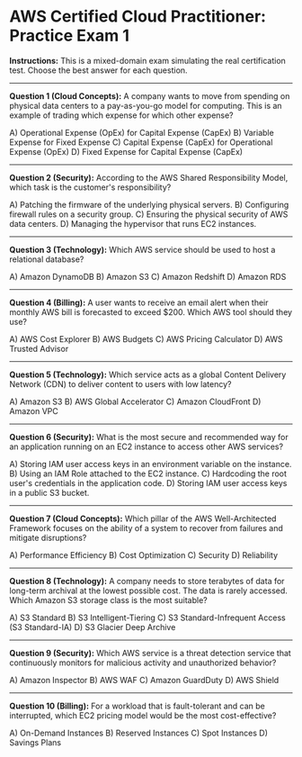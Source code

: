 # AWS Certified Cloud Practitioner: Practice Exam 1

**Instructions:** This is a mixed-domain exam simulating the real certification test. Choose the best answer for each question.

---

**Question 1 (Cloud Concepts):** A company wants to move from spending on physical data centers to a pay-as-you-go model for computing. This is an example of trading which expense for which other expense?

A) Operational Expense (OpEx) for Capital Expense (CapEx)
B) Variable Expense for Fixed Expense
C) Capital Expense (CapEx) for Operational Expense (OpEx)
D) Fixed Expense for Capital Expense (CapEx)

---

**Question 2 (Security):** According to the AWS Shared Responsibility Model, which task is the customer's responsibility?

A) Patching the firmware of the underlying physical servers.
B) Configuring firewall rules on a security group.
C) Ensuring the physical security of AWS data centers.
D) Managing the hypervisor that runs EC2 instances.

---

**Question 3 (Technology):** Which AWS service should be used to host a relational database?

A) Amazon DynamoDB
B) Amazon S3
C) Amazon Redshift
D) Amazon RDS

---

**Question 4 (Billing):** A user wants to receive an email alert when their monthly AWS bill is forecasted to exceed $200. Which AWS tool should they use?

A) AWS Cost Explorer
B) AWS Budgets
C) AWS Pricing Calculator
D) AWS Trusted Advisor

---

**Question 5 (Technology):** Which service acts as a global Content Delivery Network (CDN) to deliver content to users with low latency?

A) Amazon S3
B) AWS Global Accelerator
C) Amazon CloudFront
D) Amazon VPC

---

**Question 6 (Security):** What is the most secure and recommended way for an application running on an EC2 instance to access other AWS services?

A) Storing IAM user access keys in an environment variable on the instance.
B) Using an IAM Role attached to the EC2 instance.
C) Hardcoding the root user's credentials in the application code.
D) Storing IAM user access keys in a public S3 bucket.

---

**Question 7 (Cloud Concepts):** Which pillar of the AWS Well-Architected Framework focuses on the ability of a system to recover from failures and mitigate disruptions?

A) Performance Efficiency
B) Cost Optimization
C) Security
D) Reliability

---

**Question 8 (Technology):** A company needs to store terabytes of data for long-term archival at the lowest possible cost. The data is rarely accessed. Which Amazon S3 storage class is the most suitable?

A) S3 Standard
B) S3 Intelligent-Tiering
C) S3 Standard-Infrequent Access (S3 Standard-IA)
D) S3 Glacier Deep Archive

---

**Question 9 (Security):** Which AWS service is a threat detection service that continuously monitors for malicious activity and unauthorized behavior?

A) Amazon Inspector
B) AWS WAF
C) Amazon GuardDuty
D) AWS Shield

---

**Question 10 (Billing):** For a workload that is fault-tolerant and can be interrupted, which EC2 pricing model would be the most cost-effective?

A) On-Demand Instances
B) Reserved Instances
C) Spot Instances
D) Savings Plans
